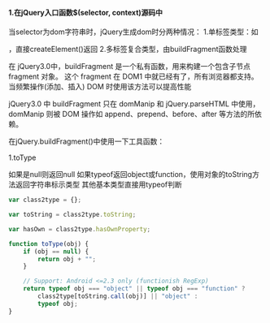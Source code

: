 #### 1.在jQuery入口函数$(selector, context)源码中

当selector为dom字符串时，jQuery生成dom时分两种情况：
1.单标签类型：如<div></div>，直接createElement()返回
2.多标签复合类型，由buildFragment函数处理

在 jQuery3.0中，buildFragment 是一个私有函数，用来构建一个包含子节点 fragment 对象。
这个 fragment 在 DOM1 中就已经有了，所有浏览器都支持。当频繁操作(添加、插入) DOM 时使用该方法可以提高性能

jQuery3.0 中 buildFragment 只在 domManip 和 jQuery.parseHTML 中使用，
domManip 则被 DOM 操作如 append、prepend、before、after 等方法的所依赖。

在jQuery.buildFragment()中使用一下工具函数：

1.toType

如果是null则返回null
如果typeof返回object或function，使用对象的toString方法返回字符串标示类型
其他基本类型直接用typeof判断

```js
var class2type = {};

var toString = class2type.toString;

var hasOwn = class2type.hasOwnProperty;

function toType(obj) {
    if (obj == null) {
        return obj + "";
    }

    // Support: Android <=2.3 only (functionish RegExp)
    return typeof obj === "object" || typeof obj === "function" ?
        class2type[toString.call(obj)] || "object" :
        typeof obj;
}



```
